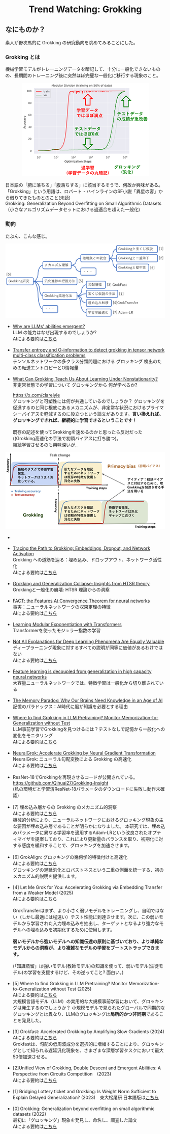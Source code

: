 <html lang="ja">
    <head>
        <meta charset="utf-8" />
    </head>
    <body>
        <h1><center>Trend Watching: Grokking</center></h1>
        <h2>なにものか？</h2>
        <p>
素人が野次馬的に Grokking の研究動向を眺めてみることにした。
        </p>
<h3>Grokking とは</h3>
<p>
機械学習モデルがトレーニングデータを暗記して、十分に一般化できないものの、長期間のトレーニング後に突然ほぼ完璧な一般化に移行する現象のこと。
</p>
<center><img src="images/grokking.png"></center>
</p><p>

日本語の「腑に落ちる」「腹落ちする」に該当するそうで、何故か興味がある。<br>
「Grokking」という用語は、ロバート・ハインラインのSF小説「異星の客」から借りてきたものとのこと(未読)<br>
 Grokking: Generalization Beyond Overfitting on Small Algorithmic Datasets（小さなアルゴリズムデータセットにおける過適合を超えた一般化)
</p>
<h3>動向</h3>
<p>
たぶん、こんな感じ。
</p> 
<center><img src="images/trend.png"></center>
</p><p>
<div class="styleBullet">
<ul><li>
<a href="https://www.arxiv.org/abs/2508.04401">Why are LLMs' abilities emergent?</a><br>
LLM の能力はなぜ出現するのでしょうか?<br>
AIによる要約は<a href="https://www.alphaxiv.org/ja/overview/2508.04401v1">こちら</a>

</li><br><li>
<a href="https://arxiv.org/abs/2507.23346">Transfer entropy and O-information to detect grokking in tensor network multi-class classification problems</a><br>
テンソルネットワークの多クラス分類問題における グロッキング 検出のための転送エントロピーとO情報量
    
</li><br><li>
<a href="https://arxiv.org/abs/2507.20057">What Can Grokking Teach Us About Learning Under Nonstationarity?</a><br>
非定常状態での学習について グロッキングから 何が学べるか?<br>

<a href="https://x.com/clarelyle">https://x.com/clarelyle</a><br>
グロッキングと可塑性には何が共通しているのでしょうか？
グロッキングを促進するのと同じ根底にあるメカニズムが、非定常な状況におけるプライマシーバイアスを軽減するのに役立つという論文があります。<strong>言い換えれば、グロッキングできれば、継続的に学習できるということです！</strong><br>
<br>
既存の記述を使ってGrokkingを速めるのかと思ったら反対だった ((Grokking高速化の手法で初頭バイアスに打ち勝つ)。<br>
継続学習させるのも興味深いが..
</li></ul></div>
</p>
<center><img src="images/primacy_bias.png"></center>
<p>
<div class="styleBullet">
<ul><li>

</li><br><li>
<a href="https://arxiv.org/abs/2507.11645">Tracing the Path to Grokking: Embeddings, Dropout, and Network Activation</a><br>
Grokking への道筋を辿る：埋め込み、ドロップアウト、ネットワーク活性化<br>
AIによる要約は<a href="https://www.alphaxiv.org/ja/overview/2507.11645v1">こちら</a>

</li><br><li>
<a href="https://arxiv.org/abs/2506.04434">Grokking and Generalization Collapse: Insights from HTSR theory</a><br>
Grokkingと一般化の崩壊: HTSR 理論からの洞察
    
</li><br><li>
<a href="https://arxiv.org/abs/2507.05644">FACT: the Features At Convergence Theorem for neural networks</a><br>
事実：ニューラルネットワークの収束定理の特徴<br>
AIによる要約は<a href="https://www.alphaxiv.org/overview/2507.05644v1">こちら</a>

</li><br><li>
<a href="https://arxiv.org/abs/2506.23679">Learning Modular Exponentiation with Transformers</a><br>
Transformerを使ったモジュラー指数の学習
    
</li><br><li>
<a href="https://arxiv.org/abs/2506.23286">Not All Explanations for Deep Learning Phenomena Are Equally Valuable</a><br>
ディープラーニング現象に対するすべての説明が同等に価値があるわけではない<br>
AIによる要約は<a href="https://www.alphaxiv.org/ja/overview/2506.23286v1">こちら</a>

</li><br><li>
<a href="https://www.arxiv.org/abs/2507.19680">Feature learning is decoupled from generalization in high capacity neural networks</a><br>
大容量ニューラルネットワークでは、特徴学習は一般化から切り離されている

</li><br><li>
<a href="https://arxiv.org/abs/2506.11015">The Memory Paradox: Why Our Brains Need Knowledge in an Age of AI</a><br>
記憶のパラドックス：AI時代に脳が知識を必要とする理由

</li><br><li>
<a href="https://arxiv.org/abs/2506.21551">Where to find Grokking in LLM Pretraining? Monitor Memorization-to-Generalization without Test</a><br>
LLM事前学習でGrokkingを見つけるには？テストなしで記憶から一般化への変化をモニタリング<br>
AIによる要約は<a href="https://www.alphaxiv.org/ja/overview/2506.21551v1">こちら</a>

</li><br><li>
<a href="https://arxiv.org/abs/2504.17243">NeuralGrok: Accelerate Grokking by Neural Gradient Transformation</a><br>
NeuralGrok: ニューラル勾配変換による Grokking の高速化<br>
AIによる要約は<a href="https://www.alphaxiv.org/ja/overview/2504.17243v1">こちら</a>

</li><br><li>
ResNet-18でGrokkingを再現させるコードが公開されている。
<a href="https://github.com/Qihuai27/Grokking-Insight">https://github.com/Qihuai27/Grokking-Insight</a><br>
(私の環境だと学習済ResNet-18パラメータのダウンロードに失敗し動作未確認)
</li><br><li>
[7] 埋め込み層からの Grokking のメカニズム的洞察<br>
AIによる要約は<a href="https://www.alphaxiv.org/ja/overview/2505.15624v1">こちら</a><br>
機械的分析により、ニューラルネットワークにおけるグロッキング現象の主な要因が埋め込み層であることが明らかになりました。
本研究では、埋め込みパラメータに異なる学習率を適用するAdam-LRという改良されたオプティマイザを提案しており、これにより更新量のバランスを取り、初期化に対する感度を緩和することで、グロッキングを加速させます。
    
</li><br><li>
[6] GrokAlign: グロッキングの幾何学的特徴付けと高速化<br>
AIによる要約は<a href="https://www.alphaxiv.org/ja/overview/2506.12284v1">こちら</a><br>
グロッキングの遅延汎化とロバストネスという二重の側面を統一する、初のメカニズム的説明を提供します。
</li><br><li>
[4] Let Me Grok for You: Accelerating Grokking via Embedding Transfer from a Weaker Model (2025)<br>
AIによる要約は<a href="https://www.alphaxiv.org/ja/overview/2504.13292v1">こちら</a><br>
<br>
GrokTransferはまず、より小さく弱いモデルをトレーニングし、自明ではない（しかし最適には程遠い）テスト性能に到達させます。次に、この弱いモデルから学習された入力埋め込みを抽出し、ターゲットとなるより強力なモデルへの埋め込みを初期化するために使用します。<br>
<br>
<strong>弱いモデルから強いモデルへの知識伝達の原則に基づいており、より単純なモデルからの洞察が、より複雑なモデルの学習をブートストラップできます。</strong><br>
<br>
(「知識蒸留」は強いモデル(教師モデル)の知識を使って、弱いモデル(生徒モデル)の学習を支援するけど、その逆ってこと? 面白い。)
</li><br><li>
[5] Where to find Grokking in LLM Pretraining? Monitor Memorization-to-Generalization without Test (2025)<br>
AIによる要約は<a href="https://www.alphaxiv.org/ja/overview/2506.21551v1">こちら</a><br>
大規模言語モデル（LLM）の実用的な大規模事前学習において、グロッキングは発生するのでしょうか？
小規模モデルで見られたグローバルで同期的なグロッキングとは異なり、LLMのグロッキングは<strong>局所的かつ非同期</strong>であることを発見した。
</li><br><li>
[3] Grokfast: Accelerated Grokking by Amplifying Slow Gradients (2024)<br>
AIによる要約は<a href="https://www.alphaxiv.org/ja/overview/2405.20233v2">こちら</a><br>
Grokfastは、勾配の低周波成分を選択的に増幅することにより、グロッキングとして知られる遅延汎化現象を、さまざまな深層学習タスクにおいて最大50倍加速させる。

</li><br><li>
[2]Unified View of Grokking, Double Descent and Emergent Abilities: A Perspective from Circuits Competition　(2023)<br>
AIによる要約は<a href="https://www.alphaxiv.org/ja/overview/2402.15175v2">こちら</a>
    
</li><br><li>
[1] Bridging Lottery ticket and Grokking: Is Weight Norm Sufficient to Explain Delayed Generalization? (2023)　東大松尾研
日本語版は<a href="https://www.jstage.jst.go.jp/article/pjsai/JSAI2024/0/JSAI2024_1B4GS203/_pdf/-char/ja">こちら</a>

</li><br><li>
[0] Grokking: Generalization beyond overfitting on small algorithmic datasets (2022)<br>
最初に「グロッキング」現象を発見し、命名し、調査した論文<br>
AIによる要約は<a href="https://www.alphaxiv.org/ja/overview/2201.02177v1">こちら</a>
</li></ul></div>
</p>
    </body>
</html>
